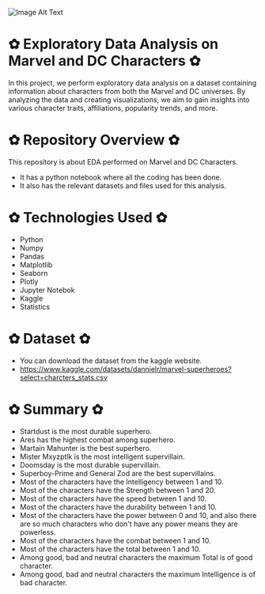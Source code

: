 ![Image Alt Text](https://images.thedirect.com/media/article_full/dcmarvel_WBAhVL3.jpg?imgeng=cmpr_75/)

# ✿  Exploratory Data Analysis on Marvel and DC Characters  ✿
In this project, we perform exploratory data analysis on a dataset containing information about characters from both the Marvel and DC universes. By analyzing the data and creating visualizations, we aim to gain insights into various character traits, affiliations, popularity trends, and more.

# ✿  Repository Overview  ✿
This repository is about EDA performed on Marvel and DC Characters.
   - It has a python notebook where all the coding has been done.
   - It also has the relevant datasets and files used for this analysis.
     
# ✿  Technologies Used  ✿
* Python
* Numpy
* Pandas
* Matplotlib
* Seaborn
* Plotly
* Jupyter Notebok
* Kaggle
* Statistics

# ✿  Dataset  ✿
* You can download the dataset from the kaggle website.
* https://www.kaggle.com/datasets/dannielr/marvel-superheroes?select=charcters_stats.csv

# ✿  Summary  ✿
* Startdust is the most durable superhero.
* Ares has the highest combat among superhero.
* Martain Mahunter is the best superhero.
* Mister Mxyzptlk is the most intelligent supervillain.
* Doomsday is the most durable supervillain.
* Superboy-Prime and General Zod are the best supervillains.
* Most of the characters have the Intelligency between 1 and 10.
* Most of the characters have the Strength between 1 and 20.
* Most of the characters have the speed between 1 and 10.
* Most of the characters have the durability between 1 and 10.
* Most of the characters have the power between 0 and 10, and also there are so much characters who don't have any power means they are powerless.
* Most of the characters have the combat between 1 and 10.
* Most of the characters have the total between 1 and 10.
* Among good, bad and neutral characters the maximum Total is of good character.
* Among good, bad and neutral characters the maximum Intelligence is of bad character.
